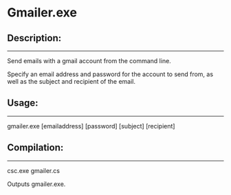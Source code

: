 # Gmailer.exe 


## Description:
------------
Send emails with a gmail account from the command line.

Specify an email address and password for the account to send from, as well as the subject and recipient of the email.

## Usage:
------
gmailer.exe [emailaddress] [password] [subject] [recipient]

## Compilation:
-------------
csc.exe gmailer.cs

Outputs gmailer.exe.